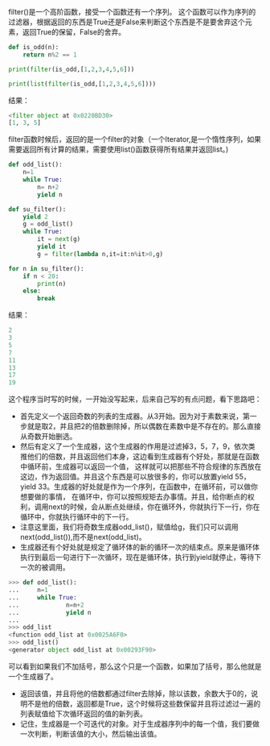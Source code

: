 filter()是一个高阶函数，接受一个函数还有一个序列。
这个函数可以作为序列的过滤器，根据返回的东西是True还是False来判断这个东西是不是要舍弃这个元素，返回True的保留，False的舍弃。


```python
def is_odd(n):
    return n%2 == 1

print(filter(is_odd,[1,2,3,4,5,6]))

print(list(filter(is_odd,[1,2,3,4,5,6])))
```

结果：
```python
<filter object at 0x0220BD30>
[1, 3, 5]
```

filter函数时候后，返回的是一个filter的对象（一个Iterator,是一个惰性序列，如果需要返回所有计算的结果，需要使用list()函数获得所有结果并返回list。)

```python
def odd_list():
    n=1
    while True:
        n= n+2
        yield n

def su_filter():
    yield 2
    g = odd_list()
    while True:
        it = next(g)
        yield it
        g = filter(lambda n,it=it:n%it>0,g)

for n in su_filter():
    if n < 20:
        print(n)
    else:
        break
```

结果：
```python
2
3
5
7
11
13
17
19
```

这个程序当时写的时候，一开始没写起来，后来自己写的有点问题，看下思路吧：

* 首先定义一个返回奇数的列表的生成器。从3开始。因为对于素数来说，第一步就是取2，并且把2的倍数删除掉，所以偶数在素数中是不存在的。那么直接从奇数开始删选。
* 然后有定义了一个生成器，这个生成器的作用是过滤掉3，5，7，9，依次类推他们的倍数，并且返回他们本身，这边看到生成器有个好处，那就是在函数中循环前，生成器可以返回一个值，
这样就可以把那些不符合规律的东西放在这边，作为返回值。并且这个东西是可以放很多的，你可以放置yield 55，yield 33。生成器的好处就是作为一个序列，在函数中，在循环前，可以做你想要做的事情，
在循环中，你可以按照规矩去办事情。并且，给你断点的权利，调用next的时候，会从断点处继续，你在循环外，你就执行下一行，你在循环中，你就执行循环中的下一行。
* 注意这里面，我们将奇数生成器odd_list()，赋值给g，我们只可以调用next(odd_list()),而不是next(odd_list)。
* 生成器还有个好处就是规定了循环体的新的循环一次的结束点。原来是循环体执行到最后一句进行下一次循环，现在是循环体，执行到yield就停止，等待下一次的被调用。
```python
>>> def odd_list():
...     n=1
...     while True:
...             n=n+2
...             yield n
...
>>> odd_list
<function odd_list at 0x0025A6F0>
>>> odd_list()
<generator object odd_list at 0x00293F90>
```
可以看到如果我们不加括号，那么这个只是一个函数，如果加了括号，那么他就是一个生成器了。
* 返回该值，并且将他的倍数都通过filter去除掉，除以该数，余数大于0的，说明不是他的倍数，返回都是True，这个时候将这些数保留并且将过滤过一遍的列表赋值给下次循环返回的值的新列表。
* 记住，生成器是一个可迭代的对象。对于生成器序列中的每一个值，我们要做一次判断，判断该值的大小，然后输出该值。